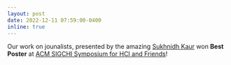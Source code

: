 ```yaml
---
layout: post
date: 2022-12-11 07:59:00-0400
inline: true
---
```


Our work on jounalists, presented by the amazing [Sukhnidh Kaur](https://twitter.com/skhndh) won **Best Poster** at [ACM SIGCHI Symposium for HCI and Friends](https://namastehci.in/)!